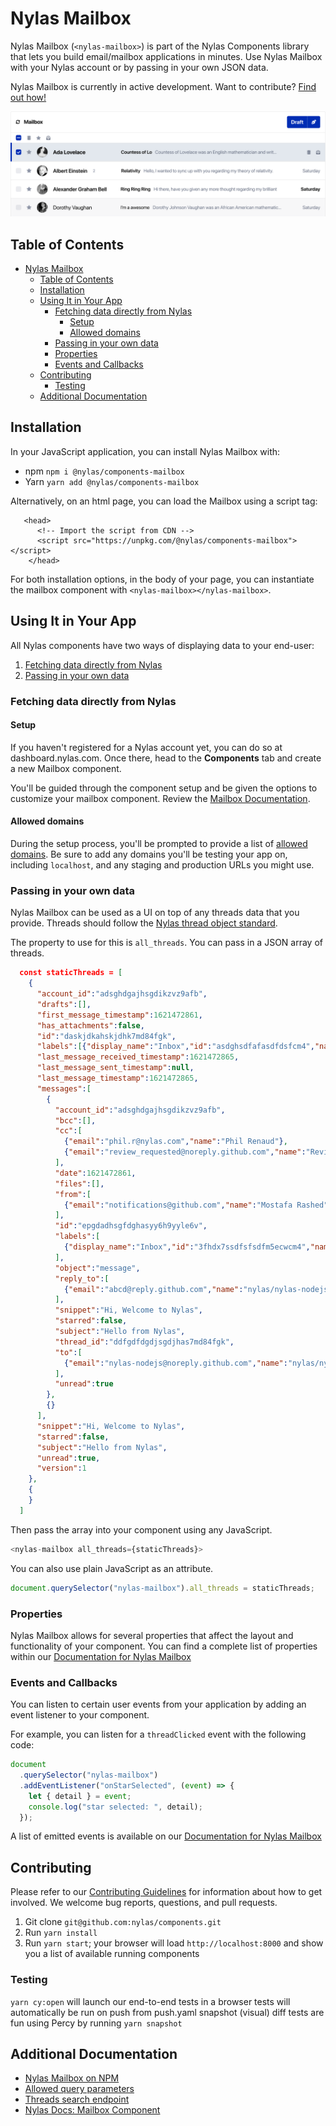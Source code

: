 # Nylas Mailbox

Nylas Mailbox (`<nylas-mailbox>`) is part of the Nylas Components library that lets you build email/mailbox applications in minutes. Use Nylas Mailbox with your Nylas account or by passing in your own JSON data.

Nylas Mailbox is currently in active development. Want to contribute? [Find out how!](../../CONTRIBUTING.md)

![Nylas Mailbox](sample.png)

## Table of Contents

- [Nylas Mailbox](#nylas-mailbox)
  - [Table of Contents](#table-of-contents)
  - [Installation](#installation)
  - [Using It in Your App](#using-it-in-your-app)
    - [Fetching data directly from Nylas](#fetching-data-directly-from-nylas)
      - [Setup](#setup)
      - [Allowed domains](#allowed-domains)
    - [Passing in your own data](#passing-in-your-own-data)
    - [Properties](#properties)
    - [Events and Callbacks](#events-and-callbacks)
  - [Contributing](#contributing)
    - [Testing](#testing)
  - [Additional Documentation](#additional-documentation)

## Installation

In your JavaScript application, you can install Nylas Mailbox with:

- npm `npm i @nylas/components-mailbox`
- Yarn `yarn add @nylas/components-mailbox`

Alternatively, on an html page, you can load the Mailbox using a script tag:

```
   <head>
      <!-- Import the script from CDN -->
      <script src="https://unpkg.com/@nylas/components-mailbox"></script>
    </head>
```

For both installation options, in the body of your page, you can instantiate the mailbox component with `<nylas-mailbox></nylas-mailbox>`.

## Using It in Your App

All Nylas components have two ways of displaying data to your end-user:

1. [Fetching data directly from Nylas](#fetching-data-directly-from-nylas)
2. [Passing in your own data](#passing-in-your-own-data)

### Fetching data directly from Nylas

#### Setup

If you haven't registered for a Nylas account yet, you can do so at dashboard.nylas.com. Once there, head to the **Components** tab and create a new Mailbox component.

You'll be guided through the component setup and be given the options to customize your mailbox component. Review the [Mailbox Documentation](https://developer.nylas.com/docs/user-experience/components/mailbox-component/).

#### Allowed domains

During the setup process, you'll be prompted to provide a list of [allowed domains](https://developer.nylas.com/docs/user-experience/components/mailbox-component/#allowed-domains). Be sure to add any domains you'll be testing your app on, including `localhost`, and any staging and production URLs you might use.

### Passing in your own data

Nylas Mailbox can be used as a UI on top of any threads data that you provide. Threads should follow the [Nylas thread object standard](https://developer.nylas.com/docs/api/#tag--Threads).

The property to use for this is `all_threads`. You can pass in a JSON array of threads.

```json
  const staticThreads = [
    {
      "account_id":"adsghdgajhsgdikzvz9afb",
      "drafts":[],
      "first_message_timestamp":1621472861,
      "has_attachments":false,
      "id":"daskjdkahskjdhk7md84fgk",
      "labels":[{"display_name":"Inbox","id":"asdghsdfafasdfdsfcm4","name":"inbox"}],
      "last_message_received_timestamp":1621472865,
      "last_message_sent_timestamp":null,
      "last_message_timestamp":1621472865,
      "messages":[
        {
          "account_id":"adsghdgajhsgdikzvz9afb",
          "bcc":[],
          "cc":[
            {"email":"phil.r@nylas.com","name":"Phil Renaud"},
            {"email":"review_requested@noreply.github.com","name":"Review requested"}
          ],
          "date":1621472861,
          "files":[],
          "from":[
            {"email":"notifications@github.com","name":"Mostafa Rashed"}
          ],
          "id":"epgdadhsgfdghasyy6h9yyle6v",
          "labels":[
            {"display_name":"Inbox","id":"3fhdx7ssdfsfsdfm5ecwcm4","name":"inbox"}
          ],
          "object":"message",
          "reply_to":[
            {"email":"abcd@reply.github.com","name":"nylas/nylas-nodejs"}
          ],
          "snippet":"Hi, Welcome to Nylas",
          "starred":false,
          "subject":"Hello from Nylas",
          "thread_id":"ddfgdfdgdjsgdjhas7md84fgk",
          "to":[
            {"email":"nylas-nodejs@noreply.github.com","name":"nylas/nylas-nodejs"}
          ],
          "unread":true
        },
        {}
      ],
      "snippet":"Hi, Welcome to Nylas",
      "starred":false,
      "subject":"Hello from Nylas",
      "unread":true,
      "version":1
    },
    {
    }
  ]
```

Then pass the array into your component using any JavaScript.

```js
<nylas-mailbox all_threads={staticThreads}>
```

You can also use plain JavaScript as an attribute.

```js
document.querySelector("nylas-mailbox").all_threads = staticThreads;
```

### Properties

Nylas Mailbox allows for several properties that affect the layout and functionality of your component. You can find a complete list of properties within our [Documentation for Nylas Mailbox](https://developer.nylas.com/docs/user-experience/components/mailbox-component/#mailbox-properties)

### Events and Callbacks

You can listen to certain user events from your application by adding an event listener to your component.

For example, you can listen for a `threadClicked` event with the following code:

```js
document
  .querySelector("nylas-mailbox")
  .addEventListener("onStarSelected", (event) => {
    let { detail } = event;
    console.log("star selected: ", detail);
  });
```

A list of emitted events is available on our [Documentation for Nylas Mailbox](https://developer.nylas.com/docs/user-experience/components/mailbox-component/#event-listeners)

## Contributing

Please refer to our [Contributing Guidelines](CONTRIBUTING.md) for information about how to get involved. We welcome bug reports, questions, and pull requests.

1. Git clone `git@github.com:nylas/components.git`
2. Run `yarn install`
3. Run `yarn start`; your browser will load `http://localhost:8000` and show you a list of available running components

### Testing

`yarn cy:open` will launch our end-to-end tests in a browser
tests will automatically be run on push from push.yaml
snapshot (visual) diff tests are fun using Percy by running `yarn snapshot`

## Additional Documentation

- [Nylas Mailbox on NPM](https://www.npmjs.com/package/@nylas/components-mailbox)
- [Allowed query parameters](https://developer.nylas.com/docs/api/#get/threads)
- [Threads search endpoint](https://developer.nylas.com/docs/api/#get/threads/search)
- [Nylas Docs: Mailbox Component](https://developer.nylas.com/docs/user-experience/components/mailbox-component/)
